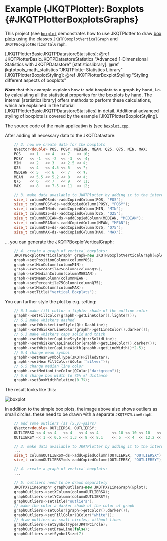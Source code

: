 # Example (JKQTPlotter): Boxplots {#JKQTPlotterBoxplotsGraphs}

This project (see [`boxplot`](https://github.com/jkriege2/JKQtPlotter/tree/master/examples/boxplot) demonstrates how to use JKQTPlotter to draw <a href="https://en.wikipedia.org/wiki/Box_plot">box plots</a> using the classes `JKQTPBoxplotVerticalGraph` and `JKQTPBoxplotHorizontalGraph`.

[JKQTPlotterBasicJKQTPDatastoreStatistics]: @ref JKQTPlotterBasicJKQTPDatastoreStatistics "Advanced 1-Dimensional Statistics with JKQTPDatastore"
[statisticslibrary]: @ref jkqtptools_math_statistics "JKQTPlotter Statistics Library"
[JKQTPlotterBoxplotStyling]: @ref JKQTPlotterBoxplotStyling "Styling different aspects of boxplots"

***Note*** that this example explains how to add boxplots to a graph by hand, i.e. by calculating all the statistical properties for the boxplots by hand. The internal [statisticslibrary] offers methods to perform these calculations, which are explained in the tutorial [JKQTPlotterBasicJKQTPDatastoreStatistics] in detail. Additional advanced styling of boxplots is covered by the example [JKQTPlotterBoxplotStyling].

The source code of the main application is (see [`boxplot.cpp`](boxplot.cpp).

After adding all necessary data to the JKQTDatastore:
```.cpp
    // 2. now we create data for the boxplots
    QVector<double> POS, POSY, MEDIAN, MEAN, Q25, Q75, MIN, MAX;
    POS    << 1   << 4   << 7   << 10;
    POSY   << -1  << -2  << -3  << -4;
    MIN    << 2   << 3   << 2.5 << 6;
    Q25    << 4   << 4.5 << 5   << 7;
    MEDIAN << 5   << 6   << 7   << 9;
    MEAN   << 5.5 << 5.2 << 8   << 8;
    Q75    << 6   << 7   << 9   << 11;
    MAX    << 8   << 7.5 << 11  << 12;

    // 3. make data available to JKQTPlotter by adding it to the internal datastore.
    size_t columnPOS=ds->addCopiedColumn(POS, "POS");
    size_t columnPOSY=ds->addCopiedColumn(POSY, "POSY");
    size_t columnMIN=ds->addCopiedColumn(MIN, "MIN");
    size_t columnQ25=ds->addCopiedColumn(Q25, "Q25");
    size_t columnMEDIAN=ds->addCopiedColumn(MEDIAN, "MEDIAN");
    size_t columnMEAN=ds->addCopiedColumn(MEAN, "MEAN");
    size_t columnQ75=ds->addCopiedColumn(Q75, "Q75");
    size_t columnMAX=ds->addCopiedColumn(MAX, "MAX");
```

... you can generate the JKQTPBoxplotVerticalGraph:

```.cpp
    // 4. create a graph of vertical boxplots:
    JKQTPBoxplotVerticalGraph* graph=new JKQTPBoxplotVerticalGraph(&plot);
    graph->setPositionColumn(columnPOS);
    graph->setMinColumn(columnMIN);
    graph->setPercentile25Column(columnQ25);
    graph->setMedianColumn(columnMEDIAN);
    graph->setMeanColumn(columnMEAN);
    graph->setPercentile75Column(columnQ75);
    graph->setMaxColumn(columnMAX);
    graph->setTitle("vertical Boxplots");
```

You can further style the plot by e.g. setting:

```.cpp
    // 6.1 make fill collor a lighter shade of the outline color
    graphh->setFillColor(graphh->getLineColor().lighter());
    // 6.2 make whiskers dashed
    graphh->setWhiskerLineStyle(Qt::DashLine);
    graphh->setWhiskerLineColor(graphh->getLineColor().darker());
    // 6.3 make whiskers caps solid and thick
    graphh->setWhiskerCapLineStyle(Qt::SolidLine);
    graphh->setWhiskerCapLineColor(graphh->getLineColor().darker());
    graphh->setWhiskerCapLineWidth(graphh->getLineWidth()*2.5);
    // 6.4 change mean symbol
    graphh->setMeanSymbolType(JKQTPFilledStar);
    graphh->setMeanFillColor(QColor("silver"));
    // 6.5 change median line color
    graphh->setMedianLineColor(QColor("darkgreen"));
    // 6.6 change box width to 75% of distance
    graphh->setBoxWidthRelative(0.75);
```

The result looks like this:

![boxplot](https://raw.githubusercontent.com/jkriege2/JKQtPlotter/master/screenshots/boxplot.png)

In addition to the simple box plots, the image above also shows outliers as small circles. these need to be drawn with a separate `JKQTPXYLineGraph`:

```.cpp
    // add some outliers (as (x,y)-pairs)
    QVector<double> OUTLIERSX, OUTLIERSY;
    OUTLIERSX << 4 << 4   << 4   << 4 << 4      << 10 << 10 << 10   << 10 << 10   << 10   << 10;
    OUTLIERSY << 1 << 0.5 << 1.3 << 8 << 8.1    << 5  << 4  << 12.2 << 13 << 12.5 << 13.5 << 13.1;

    // 3. make data available to JKQTPlotter by adding it to the internal datastore.
    ...
    size_t columnOUTLIERSX=ds->addCopiedColumn(OUTLIERSX, "OUTLIERSX");
    size_t columnOUTLIERSY=ds->addCopiedColumn(OUTLIERSY, "OUTLIERSY");

    // 4. create a graph of vertical boxplots:
    ...

    // 5. outliers need to be drawn separately
    JKQTPXYLineGraph* graphOutliers=new JKQTPXYLineGraph(&plot);
    graphOutliers->setXColumn(columnOUTLIERSX);
    graphOutliers->setYColumn(columnOUTLIERSY);
    graphOutliers->setTitle("outliers");
    // make the color a darker shade of the color of graph
    graphOutliers->setColor(graph->getColor().darker());
    graphOutliers->setFillColor(QColor("white"));
    // draw outliers as small circles, without lines
    graphOutliers->setSymbolType(JKQTPCircle);
    graphOutliers->setDrawLine(false);
    graphOutliers->setSymbolSize(7);
```
